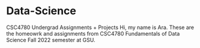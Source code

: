 # Data-Science
CSC4780 Undergrad Assignments + Projects
Hi, my name is Ara. 
These are the homeowrk and assignments from CSC4780 Fundamentals of Data Science Fall 2022 semester at GSU. 
